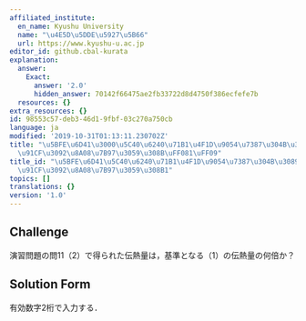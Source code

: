 ```yaml
---
affiliated_institute:
  en_name: Kyushu University
  name: "\u4E5D\u5DDE\u5927\u5B66"
  url: https://www.kyushu-u.ac.jp
editor_id: github.cbal-kurata
explanation:
  answer:
    Exact:
      answer: '2.0'
      hidden_answer: 70142f66475ae2fb33722d8d4750f386ecfefe7b
  resources: {}
extra_resources: {}
id: 98553c57-deb3-46d1-9fbf-03c270a750cb
language: ja
modified: '2019-10-31T01:13:11.230702Z'
title: "\u5BFE\u6D41\u3000\u5C40\u6240\u71B1\u4F1D\u9054\u7387\u304B\u3089\u4F1D\u71B1\
  \u91CF\u3092\u8A08\u7B97\u3059\u308B\uFF081\uFF09"
title_id: "\u5BFE\u6D41\u5C40\u6240\u71B1\u4F1D\u9054\u7387\u304B\u3089\u4F1D\u71B1\
  \u91CF\u3092\u8A08\u7B97\u3059\u308B1"
topics: []
translations: {}
version: '1.0'
---
```


## Challenge
演習問題の問11（2）で得られた伝熱量は，基準となる（1）の伝熱量の何倍か？

## Solution Form
有効数字2桁で入力する．



